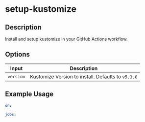 # setup-kustomize

## Description

Install and setup kustomize in your GitHub Actions workflow.

## Options

| Input     | Description                                        |
|-----------|----------------------------------------------------|
| `version` | Kustomize Version to install. Defaults to `v5.3.0` |

## Example Usage

```yaml
on:
  
jobs:

```
